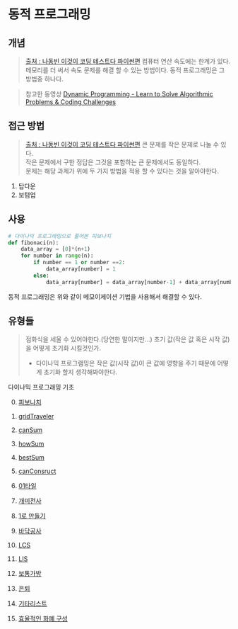 # 동적 프로그래밍

## 개념

> [출처 : 나동빈 이것이 코딩 테스트다 파이썬편](http://www.yes24.com/Product/Goods/91433923)
> 컴퓨터 연산 속도에는 한계가 있다.
> 메모리를 더 써서 속도 문제를 해결 할 수 있는 방법이다.
> 동적 프로그래밍은 그 방법중 하나다.

> 참고한 동영상
> [Dynamic Programming - Learn to Solve Algorithmic Problems & Coding Challenges](https://www.youtube.com/watch?v=oBt53YbR9Kk&t=4209)

## 접근 방법

> [출처 : 나동빈 이것이 코딩 테스트다 파이썬편](http://www.yes24.com/Product/Goods/91433923)
> 큰 문제를 작은 문제로 나눌 수 있다.  
> 작은 문제에서 구한 정답은 그것을 포함하는 큰 문제에서도 동일하다.  
> 문제는 해당 과제가 위에 두 가지 방법을 적용 할 수 있다는 것을 알아야한다.

1. 탑다운
2. 보텀업

## 사용

```python
# 다이나믹 프로그래밍으로 풀어본 피보나치
def fibonaci(n):
    data_array = [0]*(n+1)
    for number in range(n):
        if number == 1 or number ==2:
            data_array[number] = 1
        else:
            data_array[number] = data_array[number-1] + data_array[number-2]


```

동적 프로그래밍은 위와 같이 메모이제이션 기법을 사용해서 해결할 수 있다.

## 유형들

> 점화식을 세울 수 있어야한다.(당연한 말이지만...)
> 초기 값(작은 값 혹은 시작 값)을 어떻게 초기화 시킬것인가.
>
> - 다이나믹 프로그램밍은 작은 값(시작 값)이 큰 값에 영향을 주기 때문에 어떻게 초기화 할지 생각해봐야한다.

다이나믹 프로그래밍 기초

0. [피보나치](./fibonaci.py)
1. [gridTraveler](./gridTraveler.py)
2. [canSum](./canSum.py)
3. [howSum](./howSum.py)
4. [bestSum](./bestSum.py)
5. [canConsruct](./canConstruct.py)

5. [01타일](./01tile.py)
6. [개미전사](./ant_warrior.py)
7. [1로 만들기](./to_one.py)
8. [바닥공사](./floor_construction.py)
9. [LCS](./LCS.py)
10. [LIS](./LIS.py)
11. [보통가방](./nomal_bag.py)
12. [은퇴](./make_money.py)
13. [기타리스트](./maxVolume.py)
14. [효율적인 화폐 구성](./config_money.py)
